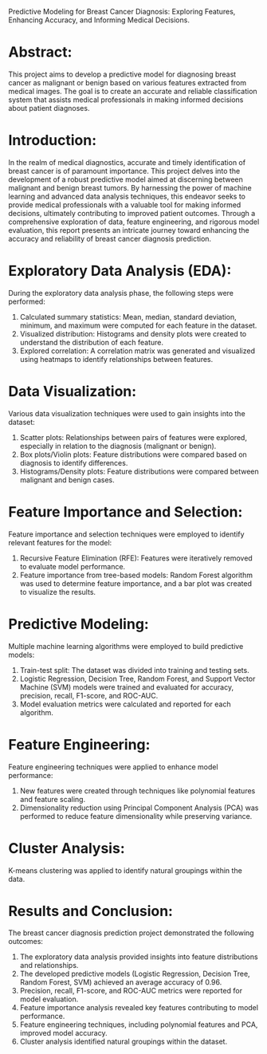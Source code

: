 Predictive Modeling for Breast Cancer Diagnosis: Exploring Features, Enhancing Accuracy, and Informing Medical Decisions.
# Abstract:
This project aims to develop a predictive model for diagnosing breast cancer as malignant or benign based on various features extracted from medical images. The goal is to create an accurate and reliable classification system that assists medical professionals in making informed decisions about patient diagnoses.
# Introduction:
In the realm of medical diagnostics, accurate and timely identification of breast cancer is of paramount importance. This project delves into the development of a robust predictive model aimed at discerning between malignant and benign breast tumors. By harnessing the power of machine learning and advanced data analysis techniques, this endeavor seeks to provide medical professionals with a valuable tool for making informed decisions, ultimately contributing to improved patient outcomes. Through a comprehensive exploration of data, feature engineering, and rigorous model evaluation, this report presents an intricate journey toward enhancing the accuracy and reliability of breast cancer diagnosis prediction.
# Exploratory Data Analysis (EDA):
During the exploratory data analysis phase, the following steps were performed:
   1. Calculated summary statistics: Mean, median, standard deviation, minimum, and maximum were computed for each feature in the dataset.
   2. Visualized distribution: Histograms and density plots were created to understand the distribution of each feature.
   3. Explored correlation: A correlation matrix was generated and visualized using heatmaps to identify relationships between features.
# Data Visualization:
Various data visualization techniques were used to gain insights into the dataset:
   1. Scatter plots: Relationships between pairs of features were explored, especially in relation to the diagnosis (malignant or benign).
   2. Box plots/Violin plots: Feature distributions were compared based on diagnosis to identify differences.
   3. Histograms/Density plots: Feature distributions were compared between malignant and benign cases.
# Feature Importance and Selection:
Feature importance and selection techniques were employed to identify relevant features for the model:
   1. Recursive Feature Elimination (RFE): Features were iteratively removed to evaluate model performance.
   2. Feature importance from tree-based models: Random Forest algorithm was used to determine feature importance, and a bar plot was created to visualize the results.
# Predictive Modeling:
Multiple machine learning algorithms were employed to build predictive models:
   1. Train-test split: The dataset was divided into training and testing sets.
   2. Logistic Regression, Decision Tree, Random Forest, and Support Vector Machine (SVM) models were trained and evaluated for accuracy, precision, recall, F1-score, and ROC-AUC.
   3. Model evaluation metrics were calculated and reported for each algorithm.
# Feature Engineering:
Feature engineering techniques were applied to enhance model performance:
   1. New features were created through techniques like polynomial features and feature scaling.
   2. Dimensionality reduction using Principal Component Analysis (PCA) was performed to reduce feature dimensionality while preserving variance.
# Cluster Analysis:
K-means clustering was applied to identify natural groupings within the data.
# Results and Conclusion:
The breast cancer diagnosis prediction project demonstrated the following outcomes:
   1. The exploratory data analysis provided insights into feature distributions and relationships.
   2. The developed predictive models (Logistic Regression, Decision Tree, Random Forest, SVM) achieved an average accuracy of 0.96.
   3. Precision, recall, F1-score, and ROC-AUC metrics were reported for model evaluation.
   4. Feature importance analysis revealed key features contributing to model performance.
   5. Feature engineering techniques, including polynomial features and PCA, improved model accuracy.
   6. Cluster analysis identified natural groupings within the dataset.
